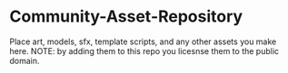 # Community-Asset-Repository
Place art, models, sfx, template scripts, and any other assets you make here. NOTE: by adding them to this repo you licesnse them to the public domain.
